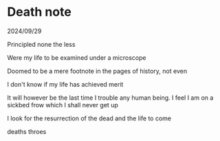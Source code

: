 # Death note

2024/09/29

Principled none the less

Were my life to be examined under a microscope

Doomed to be a mere footnote in the pages of history, not even 

I don't know if my life has achieved merit

It will however be the last time I trouble any human being. I feel I am on a sickbed frow which I shall never get up

I look for the resurrection of the dead and the life to come 

deaths throes
